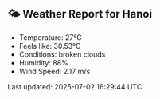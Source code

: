 <!-- WEATHER-START -->
## 🌤 Weather Report for Hanoi

- Temperature: 27°C
- Feels like: 30.53°C
- Conditions: broken clouds
- Humidity: 88%
- Wind Speed: 2.17 m/s

Last updated: 2025-07-02 16:29:44 UTC
<!-- WEATHER-END -->
